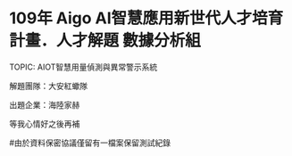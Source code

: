 # 109年 Aigo AI智慧應用新世代人才培育計畫．人才解題 數據分析組 
TOPIC: AIOT智慧用量偵測與異常警示系統

解題團隊：大安紅蠍隊

出題企業：海陸家赫

等我心情好之後再補

#由於資料保密協議僅留有一檔案保留測試紀錄
